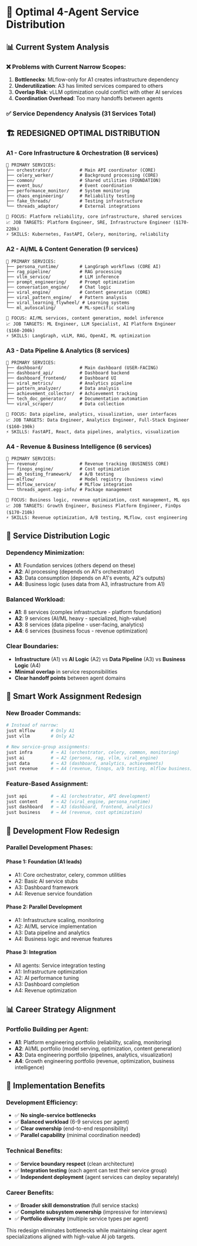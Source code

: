 # 🎯 Optimal 4-Agent Service Distribution

## 📊 **Current System Analysis**

### **❌ Problems with Current Narrow Scopes:**
1. **Bottlenecks**: MLflow-only for A1 creates infrastructure dependency
2. **Underutilization**: A3 has limited services compared to others
3. **Overlap Risk**: vLLM optimization could conflict with other AI services
4. **Coordination Overhead**: Too many handoffs between agents

### **✅ Service Dependency Analysis (31 Services Total)**

## 🏗️ **REDESIGNED OPTIMAL DISTRIBUTION**

### **A1 - Core Infrastructure & Orchestration** (8 services)
```
🎯 PRIMARY SERVICES:
├── orchestrator/           # Main API coordinator (CORE)
├── celery_worker/          # Background processing (CORE)
├── common/                 # Shared utilities (FOUNDATION)
├── event_bus/              # Event coordination
├── performance_monitor/    # System monitoring
├── chaos_engineering/      # Reliability testing
├── fake_threads/           # Testing infrastructure
└── threads_adaptor/        # External integrations

🎯 FOCUS: Platform reliability, core infrastructure, shared services
📈 JOB TARGETS: Platform Engineer, SRE, Infrastructure Engineer ($170-220k)
⚡ SKILLS: Kubernetes, FastAPI, Celery, monitoring, reliability
```

### **A2 - AI/ML & Content Generation** (9 services)
```
🎯 PRIMARY SERVICES:
├── persona_runtime/        # LangGraph workflows (CORE AI)
├── rag_pipeline/           # RAG processing
├── vllm_service/           # LLM inference
├── prompt_engineering/     # Prompt optimization
├── conversation_engine/    # Chat logic
├── viral_engine/           # Content generation (CORE)
├── viral_pattern_engine/   # Pattern analysis
├── viral_learning_flywheel/ # Learning systems
└── ml_autoscaling/         # ML-specific scaling

🎯 FOCUS: AI/ML services, content generation, model inference
📈 JOB TARGETS: ML Engineer, LLM Specialist, AI Platform Engineer ($160-200k)
⚡ SKILLS: LangGraph, vLLM, RAG, OpenAI, ML optimization
```

### **A3 - Data Pipeline & Analytics** (8 services)
```
🎯 PRIMARY SERVICES:
├── dashboard/              # Main dashboard (USER-FACING)
├── dashboard_api/          # Dashboard backend
├── dashboard_frontend/     # Dashboard UI
├── viral_metrics/          # Analytics pipeline
├── pattern_analyzer/       # Data analysis
├── achievement_collector/  # Achievement tracking
├── tech_doc_generator/     # Documentation automation
└── viral_scraper/          # Data collection

🎯 FOCUS: Data pipeline, analytics, visualization, user interfaces
📈 JOB TARGETS: Data Engineer, Analytics Engineer, Full-Stack Engineer ($160-190k)
⚡ SKILLS: FastAPI, React, data pipelines, analytics, visualization
```

### **A4 - Revenue & Business Intelligence** (6 services)
```
🎯 PRIMARY SERVICES:
├── revenue/                # Revenue tracking (BUSINESS CORE)
├── finops_engine/          # Cost optimization
├── ab_testing_framework/   # A/B testing
├── mlflow/                 # Model registry (business view)
├── mlflow_service/         # MLflow integration
└── threads_agent.egg-info/ # Package management

🎯 FOCUS: Business logic, revenue optimization, cost management, ML ops
📈 JOB TARGETS: Growth Engineer, Business Platform Engineer, FinOps ($170-210k)
⚡ SKILLS: Revenue optimization, A/B testing, MLflow, cost engineering
```

## 🧠 **Service Distribution Logic**

### **Dependency Minimization:**
- **A1**: Foundation services (others depend on these)
- **A2**: AI processing (depends on A1's orchestrator)
- **A3**: Data consumption (depends on A1's events, A2's outputs)
- **A4**: Business logic (uses data from A3, infrastructure from A1)

### **Balanced Workload:**
- **A1**: 8 services (complex infrastructure - platform foundation)
- **A2**: 9 services (AI/ML heavy - specialized, high-value)
- **A3**: 8 services (data pipeline - user-facing, analytics)
- **A4**: 6 services (business focus - revenue optimization)

### **Clear Boundaries:**
- **Infrastructure** (A1) vs **AI Logic** (A2) vs **Data Pipeline** (A3) vs **Business Logic** (A4)
- **Minimal overlap** in service responsibilities
- **Clear handoff points** between agent domains

## 🎯 **Smart Work Assignment Redesign**

### **New Broader Commands:**
```bash
# Instead of narrow:
just mlflow      # Only A1
just vllm        # Only A2

# New service-group assignments:
just infra       # → A1 (orchestrator, celery, common, monitoring)
just ai          # → A2 (persona, rag, vllm, viral_engine)
just data        # → A3 (dashboard, analytics, achievements)
just revenue     # → A4 (revenue, finops, a/b testing, mlflow business)
```

### **Feature-Based Assignment:**
```bash
just api         # → A1 (orchestrator, API development)
just content     # → A2 (viral_engine, persona_runtime)
just dashboard   # → A3 (dashboard, frontend, analytics)
just business    # → A4 (revenue, cost optimization)
```

## 🔄 **Development Flow Redesign**

### **Parallel Development Phases:**

#### **Phase 1: Foundation (A1 leads)**
- A1: Core orchestrator, celery, common utilities
- A2: Basic AI service stubs
- A3: Dashboard framework
- A4: Revenue service foundation

#### **Phase 2: Parallel Development**
- A1: Infrastructure scaling, monitoring
- A2: AI/ML service implementation  
- A3: Data pipeline and analytics
- A4: Business logic and revenue features

#### **Phase 3: Integration**
- All agents: Service integration testing
- A1: Infrastructure optimization
- A2: AI performance tuning
- A3: Dashboard completion
- A4: Revenue optimization

## 📊 **Career Strategy Alignment**

### **Portfolio Building per Agent:**
- **A1**: Platform engineering portfolio (reliability, scaling, monitoring)
- **A2**: AI/ML portfolio (model serving, optimization, content generation)
- **A3**: Data engineering portfolio (pipelines, analytics, visualization)
- **A4**: Growth engineering portfolio (revenue, optimization, business intelligence)

## 🚀 **Implementation Benefits**

### **Development Efficiency:**
- ✅ **No single-service bottlenecks** 
- ✅ **Balanced workload** (6-9 services per agent)
- ✅ **Clear ownership** (end-to-end responsibility)
- ✅ **Parallel capability** (minimal coordination needed)

### **Technical Benefits:**
- ✅ **Service boundary respect** (clean architecture)
- ✅ **Integration testing** (each agent can test their service group)
- ✅ **Independent deployment** (agent services can deploy separately)

### **Career Benefits:**
- ✅ **Broader skill demonstration** (full service stacks)
- ✅ **Complete subsystem ownership** (impressive for interviews)
- ✅ **Portfolio diversity** (multiple service types per agent)

This redesign eliminates bottlenecks while maintaining clear agent specializations aligned with high-value AI job targets.